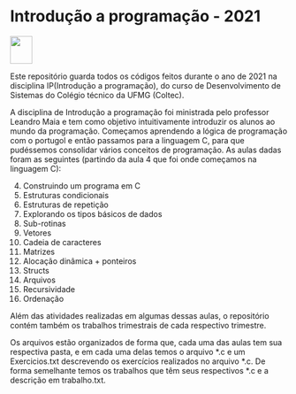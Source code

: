 <h1> Introdução a programação - 2021 </h1> 
<img width="40" height="50" src="https://cdn.jsdelivr.net/gh/devicons/devicon/icons/c/c-original.svg" />

Este repositório guarda todos os códigos feitos durante o ano de 2021 na disciplina IP(Introdução a programação), do curso de Desenvolvimento de Sistemas do Colégio técnico da UFMG (Coltec).

A disciplina de Introdução a programação foi ministrada pelo professor Leandro Maia e tem como objetivo intuitivamente introduzir os alunos ao mundo da programação. Começamos aprendendo a lógica de programação com o portugol e então passamos para a linguagem C, para que pudéssemos consolidar vários conceitos de programação. As aulas dadas foram as seguintes (partindo da aula 4 que foi onde começamos na linguagem C):

4. Construindo um programa em C
5. Estruturas condicionais
6. Estruturas de repetição
7. Explorando os tipos básicos de dados
8. Sub-rotinas
9. Vetores
10. Cadeia de caracteres
11. Matrizes
12. Alocação dinâmica + ponteiros
13. Structs
14. Arquivos
15. Recursividade
16. Ordenação

Além das atividades realizadas em algumas dessas aulas, o repositório contém também os trabalhos trimestrais de cada respectivo trimestre.

Os arquivos estão organizados de forma que, cada uma das aulas tem sua respectiva pasta, e em cada uma delas temos o arquivo *.c e um Exercicios.txt descrevendo os exercícios realizados no arquivo *.c. De forma semelhante temos os trabalhos que têm seus respectivos *.c e a descrição em trabalho.txt.
